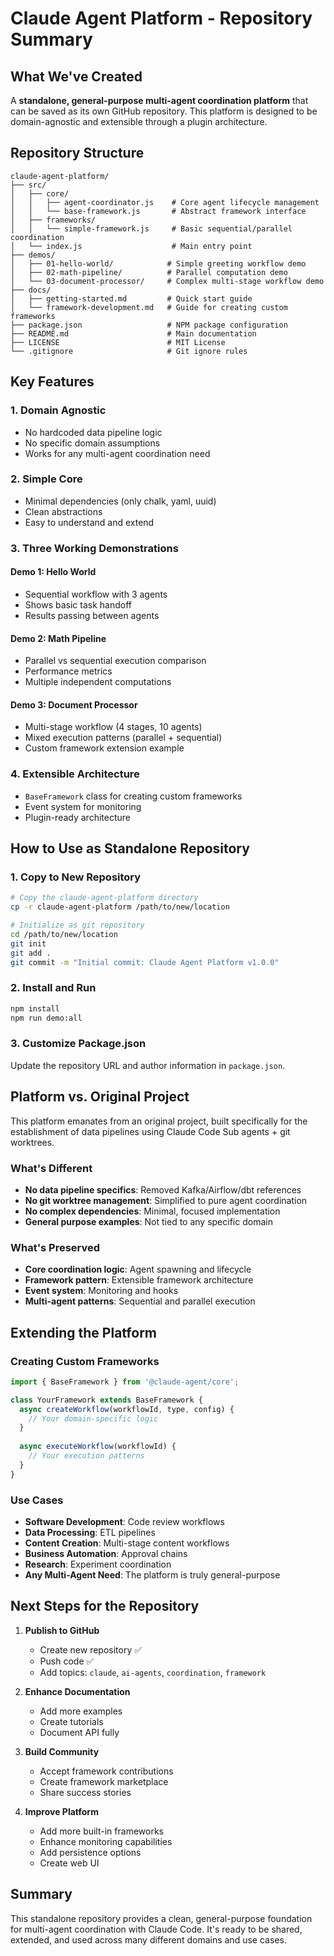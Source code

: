 # Claude Agent Platform - Repository Summary

## What We've Created

A **standalone, general-purpose multi-agent coordination platform** that can be saved as its own GitHub repository. This platform is designed to be domain-agnostic and extensible through a plugin architecture.

## Repository Structure

```
claude-agent-platform/
├── src/
│   ├── core/
│   │   ├── agent-coordinator.js    # Core agent lifecycle management
│   │   └── base-framework.js       # Abstract framework interface
│   ├── frameworks/
│   │   └── simple-framework.js     # Basic sequential/parallel coordination
│   └── index.js                    # Main entry point
├── demos/
│   ├── 01-hello-world/            # Simple greeting workflow demo
│   ├── 02-math-pipeline/          # Parallel computation demo
│   └── 03-document-processor/     # Complex multi-stage workflow demo
├── docs/
│   ├── getting-started.md         # Quick start guide
│   └── framework-development.md   # Guide for creating custom frameworks
├── package.json                   # NPM package configuration
├── README.md                      # Main documentation
├── LICENSE                        # MIT License
└── .gitignore                     # Git ignore rules
```

## Key Features

### 1. **Domain Agnostic**
- No hardcoded data pipeline logic
- No specific domain assumptions
- Works for any multi-agent coordination need

### 2. **Simple Core**
- Minimal dependencies (only chalk, yaml, uuid)
- Clean abstractions
- Easy to understand and extend

### 3. **Three Working Demonstrations**

#### Demo 1: Hello World
- Sequential workflow with 3 agents
- Shows basic task handoff
- Results passing between agents

#### Demo 2: Math Pipeline  
- Parallel vs sequential execution comparison
- Performance metrics
- Multiple independent computations

#### Demo 3: Document Processor
- Multi-stage workflow (4 stages, 10 agents)
- Mixed execution patterns (parallel + sequential)
- Custom framework extension example

### 4. **Extensible Architecture**
- `BaseFramework` class for creating custom frameworks
- Event system for monitoring
- Plugin-ready architecture

## How to Use as Standalone Repository

### 1. Copy to New Repository
```bash
# Copy the claude-agent-platform directory
cp -r claude-agent-platform /path/to/new/location

# Initialize as git repository
cd /path/to/new/location
git init
git add .
git commit -m "Initial commit: Claude Agent Platform v1.0.0"
```

### 2. Install and Run
```bash
npm install
npm run demo:all
```

### 3. Customize Package.json
Update the repository URL and author information in `package.json`.

## Platform vs. Original Project

This platform emanates from an original project, built specifically for the establishment of data pipelines using Claude Code Sub agents + git worktrees.

### What's Different
- **No data pipeline specifics**: Removed Kafka/Airflow/dbt references
- **No git worktree management**: Simplified to pure agent coordination
- **No complex dependencies**: Minimal, focused implementation
- **General purpose examples**: Not tied to any specific domain

### What's Preserved
- **Core coordination logic**: Agent spawning and lifecycle
- **Framework pattern**: Extensible framework architecture
- **Event system**: Monitoring and hooks
- **Multi-agent patterns**: Sequential and parallel execution

## Extending the Platform

### Creating Custom Frameworks
```javascript
import { BaseFramework } from '@claude-agent/core';

class YourFramework extends BaseFramework {
  async createWorkflow(workflowId, type, config) {
    // Your domain-specific logic
  }
  
  async executeWorkflow(workflowId) {
    // Your execution patterns
  }
}
```

### Use Cases
- **Software Development**: Code review workflows
- **Data Processing**: ETL pipelines
- **Content Creation**: Multi-stage content workflows
- **Business Automation**: Approval chains
- **Research**: Experiment coordination
- **Any Multi-Agent Need**: The platform is truly general-purpose

## Next Steps for the Repository

1. **Publish to GitHub**
   - Create new repository ✅
   - Push code ✅
   - Add topics: `claude`, `ai-agents`, `coordination`, `framework`

2. **Enhance Documentation**
   - Add more examples
   - Create tutorials
   - Document API fully

3. **Build Community**
   - Accept framework contributions
   - Create framework marketplace
   - Share success stories

4. **Improve Platform**
   - Add more built-in frameworks
   - Enhance monitoring capabilities
   - Add persistence options
   - Create web UI

## Summary

This standalone repository provides a clean, general-purpose foundation for multi-agent coordination with Claude Code. It's ready to be shared, extended, and used across many different domains and use cases.
